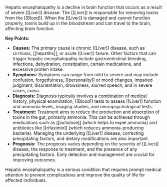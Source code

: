 Hepatic encephalopathy is a decline in brain function that occurs as a result of severe [[Liver]] disease. The [[Liver]] is responsible for removing toxins from the [[Blood]]. When the [[Liver]] is damaged and cannot function properly, toxins build up in the bloodstream and can travel to the brain, affecting brain function.

**Key Points:**
- **Causes:** The primary cause is chronic [[Liver]] disease, such as cirrhosis, [[hepatitis]], or acute [[Liver]] failure. Other factors that can trigger hepatic encephalopathy include gastrointestinal bleeding, infections, dehydration, constipation, certain medications, and excessive protein intake.
- **Symptoms:** Symptoms can range from mild to severe and may include confusion, forgetfulness, [[personality]] or mood changes, impaired judgment, disorientation, drowsiness, slurred speech, and in severe cases, coma.
- **Diagnosis:** Diagnosis typically involves a combination of medical history, physical examination, [[Blood]] tests to assess [[Liver]] function and ammonia levels, imaging studies, and neuropsychological tests.
- **Treatment:** Treatment aims to reduce the production and absorption of toxins in the gut, primarily ammonia. This can be achieved through medications such as [[lactulose]] (which helps to expel ammonia) and antibiotics like [[rifaximin]] (which reduces ammonia-producing bacteria). Managing the underlying [[Liver]] disease, correcting precipitating factors, and dietary modifications are also important.
- **Prognosis:** The prognosis varies depending on the severity of [[Liver]] disease, the response to treatment, and the presence of any precipitating factors. Early detection and management are crucial for improving outcomes.

Hepatic encephalopathy is a serious condition that requires prompt medical attention to prevent complications and improve the quality of life for affected individuals.